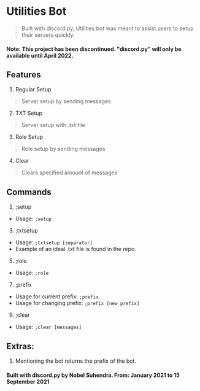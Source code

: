 # Utilities Bot
> Built with discord.py, Utilities bot was meant to assist users to setup their servers quickly.
#### Note: This project has been discontinued. "discord.py" will only be available until April 2022.

## Features
1. Regular Setup
> Server setup by sending messages

2. TXT Setup
> Server setup with .txt file

3. Role Setup
> Role setup by sending messages

4. Clear
> Clears specified amount of messages

## Commands
1. ;setup
- Usage: `;setup`

3. ;txtsetup
- Usage: `;txtsetup [separator]`
- Example of an ideal .txt file is found in the repo.

5. ;role
- Usage: `;role`

7. ;prefix
- Usage for current prefix: `;prefix`
- Usage for changing prefix: `;prefix [new prefix]`

9. ;clear
- Usage: `;clear [messages]`

## Extras:
1. Mentioning the bot returns the prefix of the bot.

#### Built with discord.py by Nobel Suhendra. From: January 2021 to 15 September 2021
